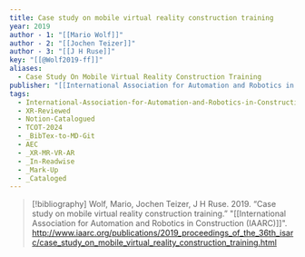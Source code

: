 ```yaml
---
title: Case study on mobile virtual reality construction training
year: 2019
author - 1: "[[Mario Wolf]]"
author - 2: "[[Jochen Teizer]]"
author - 3: "[[J H Ruse]]"
key: "[[@Wolf2019-ff]]"
aliases:
  - Case Study On Mobile Virtual Reality Construction Training
publisher: "[[International Association for Automation and Robotics in Construction (IAARC)]]"
tags:
  - International-Association-for-Automation-and-Robotics-in-Construction-IAARC
  - XR-Reviewed
  - Notion-Catalogued
  - TCOT-2024
  - _BibTex-to-MD-Git
  - AEC
  - _XR-MR-VR-AR
  - _In-Readwise
  - _Mark-Up
  - _Cataloged
---
```


> [!bibliography]
> Wolf, Mario, Jochen Teizer, J H Ruse. 2019. “Case study on mobile virtual reality construction training.” "[[International Association for Automation and Robotics in Construction (IAARC)]]". http://www.iaarc.org/publications/2019_proceedings_of_the_36th_isarc/case_study_on_mobile_virtual_reality_construction_training.html
